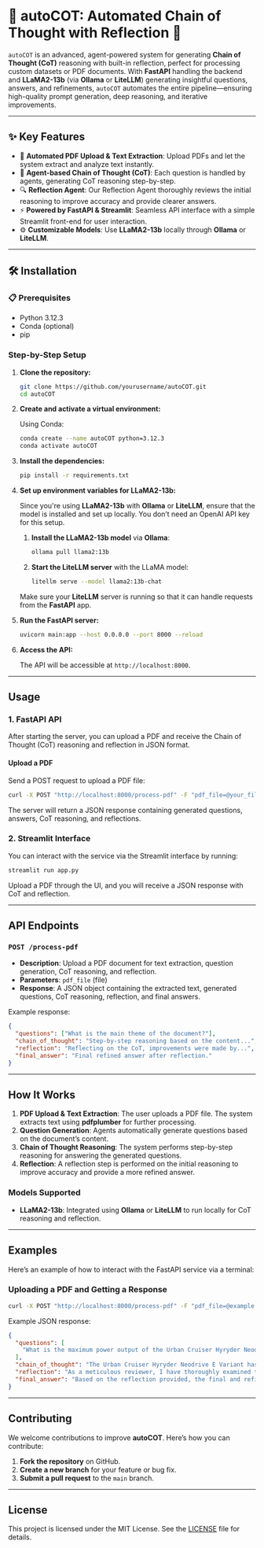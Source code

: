 
# 🚀 autoCOT: Automated Chain of Thought with Reflection 🤖

`autoCOT` is an advanced, agent-powered system for generating **Chain of Thought (CoT)** reasoning with built-in reflection, perfect for processing custom datasets or PDF documents. With **FastAPI** handling the backend and **LLaMA2-13b** (via **Ollama** or **LiteLLM**) generating insightful questions, answers, and refinements, `autoCOT` automates the entire pipeline—ensuring high-quality prompt generation, deep reasoning, and iterative improvements.

---

## ✨ Key Features

- 📝 **Automated PDF Upload & Text Extraction**: Upload PDFs and let the system extract and analyze text instantly.
- 🤖 **Agent-based Chain of Thought (CoT)**: Each question is handled by agents, generating CoT reasoning step-by-step.
- 🔍 **Reflection Agent**: Our Reflection Agent thoroughly reviews the initial reasoning to improve accuracy and provide clearer answers.
- ⚡ **Powered by FastAPI & Streamlit**: Seamless API interface with a simple Streamlit front-end for user interaction.
- ⚙️ **Customizable Models**: Use **LLaMA2-13b** locally through **Ollama** or **LiteLLM**.

---

## 🛠️ Installation

### 📋 Prerequisites

- Python 3.12.3
- Conda (optional)
- pip


### Step-by-Step Setup

1. **Clone the repository:**

   ```bash
   git clone https://github.com/yourusername/autoCOT.git
   cd autoCOT
   ```

2. **Create and activate a virtual environment:**

   Using Conda:

   ```bash
   conda create --name autoCOT python=3.12.3
   conda activate autoCOT
   ```

3. **Install the dependencies:**

   ```bash
   pip install -r requirements.txt
   ```

4. **Set up environment variables for LLaMA2-13b:**

   Since you're using **LLaMA2-13b** with **Ollama** or **LiteLLM**, ensure that the model is installed and set up locally. You don’t need an OpenAI API key for this setup.

   1. **Install the LLaMA2-13b model** via **Ollama**:

      ```bash
      ollama pull llama2:13b
      ```

   2. **Start the LiteLLM server** with the LLaMA model:

      ```bash
      litellm serve --model llama2:13b-chat
      ```

   Make sure your **LiteLLM** server is running so that it can handle requests from the **FastAPI** app.

5. **Run the FastAPI server:**

   ```bash
   uvicorn main:app --host 0.0.0.0 --port 8000 --reload
   ```

6. **Access the API:**

   The API will be accessible at `http://localhost:8000`.

---

## Usage

### 1. FastAPI API

After starting the server, you can upload a PDF and receive the Chain of Thought (CoT) reasoning and reflection in JSON format.

#### Upload a PDF

Send a POST request to upload a PDF file:

```bash
curl -X POST "http://localhost:8000/process-pdf" -F "pdf_file=@your_file.pdf"
```

The server will return a JSON response containing generated questions, answers, CoT reasoning, and reflections.

### 2. Streamlit Interface

You can interact with the service via the Streamlit interface by running:

```bash
streamlit run app.py
```

Upload a PDF through the UI, and you will receive a JSON response with CoT and reflection.

---

## API Endpoints

### `POST /process-pdf`

- **Description**: Upload a PDF document for text extraction, question generation, CoT reasoning, and reflection.
- **Parameters**: `pdf_file` (file)
- **Response**: A JSON object containing the extracted text, generated questions, CoT reasoning, reflection, and final answers.

Example response:

```json
{
  "questions": ["What is the main theme of the document?"],
  "chain_of_thought": "Step-by-step reasoning based on the content...",
  "reflection": "Reflecting on the CoT, improvements were made by...",
  "final_answer": "Final refined answer after reflection."
}
```

---

## How It Works

1. **PDF Upload & Text Extraction**: The user uploads a PDF file. The system extracts text using **pdfplumber** for further processing.
2. **Question Generation**: Agents automatically generate questions based on the document’s content.
3. **Chain of Thought Reasoning**: The system performs step-by-step reasoning for answering the generated questions.
4. **Reflection**: A reflection step is performed on the initial reasoning to improve accuracy and provide a more refined answer.

### Models Supported

- **LLaMA2-13b**: Integrated using **Ollama** or **LiteLLM** to run locally for CoT reasoning and reflection.

---

## Examples

Here’s an example of how to interact with the FastAPI service via a terminal:

### Uploading a PDF and Getting a Response

```bash
curl -X POST "http://localhost:8000/process-pdf" -F "pdf_file=@example.pdf"
```

Example JSON response:

```json
{
  "questions": [
    "What is the maximum power output of the Urban Cruiser Hyryder Neodrive E Variant's engine?"
  ],
  "chain_of_thought": "The Urban Cruiser Hyryder Neodrive E Variant has a 1462 cc petrol engine.\n2. The maximum power output of the engine is 75 kW (101.9PS) at 6000 rpm.\n3. This information is provided in the context, and it states that the torque of the engine is 135Nm at 4400 rpm.\n4. Based on the information provided, the maximum power output of the Urban Cruiser Hyryder Neodrive E Variant's engine is 75 kW (101.9PS) at 6000 rpm.\n\nClear and concise answer: The maximum power output of the Urban Cruiser Hyryder Neodrive E Variant's engine is 75 kW (101.9PS) at 6000 rpm.",
  "reflection": "As a meticulous reviewer, I have thoroughly examined the information provided regarding the Urban Cruiser Hyryder Neodrive E Variant's engine specifications. Here is my corrected and improved chain-of-thought reasoning:\n\n1. The Urban Cruiser Hyryder Neodrive E Variant has a 1462 cc petrol engine, delivering a maximum power output of 75 kW (101.9PS) at 6000 rpm and a torque of 135Nm at 4400 rpm.\n2. The engine features a 5-speed manual transmission and a 2WD drive type, providing smooth power delivery and excellent road handling.\n3. In terms of dimensions, the Urban Cruiser Hyryder Neodrive E Variant measures 4365 mm in length, 1795 mm in width, and 1635 mm in height, with a wheelbase of 2600 mm and a turning radius of 5.4 m.\n4. The suspension system consists of MacPherson struts at the front and torsion beams at the rear, providing a comfortable ride and responsive handling.\n5. Braking is facilitated by ventilated discs at the front and solid discs at the rear, ensuring reliable stopping power and safety on the road.\n6. The Urban Cruiser Hyryder Neodrive E Variant rides on steel wheels with full wheel caps, fitted with 215/60 R17 tires for a comfortable ride and excellent grip on various road surfaces.\n7. However, details regarding the hybrid system, battery type and voltage, motor generator type, and total system max power are not provided for this variant.\n8. The exterior features of the Urban Cruiser Hyryder Neodrive E Variant include Bi-Halogen Projector Headlamps, LED Position lamps and Twin LED Day-time running lamps/Side turn lamps, LED Tail Stop Lamps and High mount stop lamps, and Outside Rear View Mirrors (ORVM) with turn indicators.\n9. The variant also features Black wheel arch cladding for both the front and rear, along with Silver Back door garnish and Silver Skid Plates (Front & Rear), giving it a sleek and sporty appearance.\n10. Certain features such as Roof Rails and Front Variable Intermittent wipers are not available, but the variant includes Front Windshield, Front Door, Rear Door, Quarter, and Back Door Green Glass for improved visibility and safety.\n\nBased on the information provided, the maximum power output of the Urban Cruiser Hyryder Neodrive E Variant's engine is 75 kW (101.9PS) at 6000 rpm, with a torque of 135Nm at 4400 rpm. The variant features a 5-speed manual transmission and a 2WD drive type, along with a comprehensive list of exterior features that enhance its performance, comfort, and style.",
  "final_answer": "Based on the reflection provided, the final and refined answer to the question \"What is the maximum power output of the Urban Cruiser Hyryder Neodrive E Variant's engine?\" is:\n\nThe Urban Cruiser Hyryder Neodrive E Variant has a maximum power output of 75 kW (101.9PS) at 6000 rpm, with a torque of 135Nm at 4400 rpm.\n\nThis answer is based on the information provided in points 1 and 2 of the reflection, which states that the engine has a maximum power output of 75 kW (101.9PS) at 6000 rpm and a torque of 135Nm at 4400 rpm. The answer also takes into account the 5-speed manual transmission and 2WD drive type, which are features of the Urban Cruiser Hyryder Neodrive E Variant as stated in points 3 and 4 of the reflection."
}
```

---

## Contributing

We welcome contributions to improve **autoCOT**. Here’s how you can contribute:

1. **Fork the repository** on GitHub.
2. **Create a new branch** for your feature or bug fix.
3. **Submit a pull request** to the `main` branch.

---

## License

This project is licensed under the MIT License. See the [LICENSE](LICENSE) file for details.
